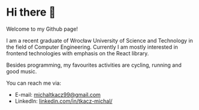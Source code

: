 # Hi there 👋

Welcome to my Github page! 

I am a recent graduate of Wrocław University of Science and Technology in the field of Computer Engineering.
Currently I am mostly interested in frontend technologies with emphasis on the React library.

Besides programming, my favourites activities are cycling, running and good music.

You can reach me via:
- E-mail: michaltkacz99@gmail.com
- LinkedIn: [linkedin.com/in/tkacz-michal/](https://www.linkedin.com/in/tkacz-michal/)
